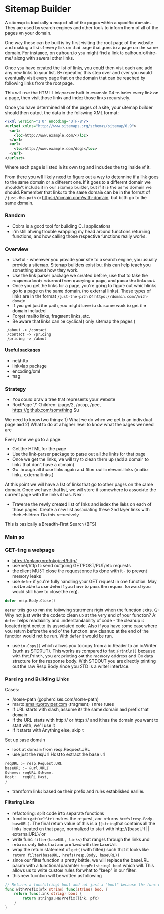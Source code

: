 # Sitemap Builder

A sitemap is basically a map of all of the pages within a specific domain. They are used by search engines and other tools to inform them of all of the pages on your domain.

One way these can be built is by first visiting the root page of the website and making a list of every link on that page that goes to a page on the same domain. For instance, on calhoun.io you might find a link to calhoun.io/hire-me/ along with several other links.

Once you have created the list of links, you could then visit each and add any new links to your list. By repeating this step over and over you would eventually visit every page that on the domain that can be reached by following links from the root page.

This will use the HTML Link parser built in example 04 to index every link on a page, then visit those links and index those links recursively.

Once you have determined all of the pages of a site, your sitemap builder should then output the data in the following XML format:

```xml
<?xml version="1.0" encoding="UTF-8"?>
<urlset xmlns="http://www.sitemaps.org/schemas/sitemap/0.9">
  <url>
    <loc>http://www.example.com/</loc>
  </url>
  <url>
    <loc>http://www.example.com/dogs</loc>
  </url>
</urlset>
```

Where each page is listed in its own <url> tag and includes the <loc> tag inside of it.

From there you will likely need to figure out a way to determine if a link goes to the same domain or a different one. If it goes to a different domain we shouldn't include it in our sitemap builder, but if it is the same domain we should. Remember that links to the same domain can be in the format of `/just-the-path` or https://domain.com/with-domain, but both go to the same domain.

### Random

- Cobra is a good tool for building CLI applications
- I'm still ahving trouble wrapping my head around functions returning functions, and how calling those respective functions really works. 

### Overview

- Useful - whenever you provide your site to a search engine, you usually provide a sitemap. Sitemap builders exist but this can help teach you something about how they work.
- Use the link parser package we created before, use that to take the response body returned from querying a page, and parse the links out.
- Once you get the links for a page, you're going to figure out whic hlinks go to a page on the same domain. (no external links). These types of links are in the format `/just-the-path` or `https://domain.com//with-domain`
- If you get just the path, you might have to do some work to get the domain included
- Forget mailto links, fragment links, etc.
- Be aware that links can be cyclical ( only sitemap the pages )

```
 /about -> /contact
 /contact -> /pricing
 /pricing -> /about
```

#### Useful packages

- net/http
- linkMap package
- encoding/xml
- flag

### Strategy

- You could draw a tree that represents your website
- RootPage '/'
  Children: /page/2, /poop, /pee, https://github.com/something
  Su

We need to know two things: 1) What we do when we get to an individual page and 2) What to do at a higher level to know what the pages we need are

Every time we go to a page:

- Get the HTML for the page
- Use the link-parser package to parse out all the links for that page
- Once we get the links, we will try to clean them up (add a domain to links that don't have a domain)
- Go through all those links again and filter out irrelevant links (mailto links, external links.)

At this point we will have a list of links that go to other pages on the same domain.
Once we have that list, we will store it somewhere to associate the current page with the links it has. Next:

- Traverse the newly created list of links and index the links on each of those pages. Create a new list associating these 2nd layer links with their children. Do this recursively

This is basically a Breadth-First Search (BFS)

### Main go

### GET-ting a webpage

- https://golang.org/pkg/net/http/
- use net/http to send outgoing GET/POST/PUT/etc requests
- the client MUST close the request once its done with it - to prevent memory leaks
- use `defer` if you're fully handling your GET request in one function. May not be able to use defer if you have to pass the request forward (you would still have to close the req).

```go
defer resp.Body.Close()
```

`defer` tells go to run the following statement right when the function exits.
Q: Why not just write the code to clean up at the very end of your function?
A: `defer` helps readability and understandability of code - the cleanup is located right next to its associated code. Also if you have some case where you return before the end of the function, any cleanup at the end of the function would not be run. With `defer` it would be run.

- use `io.Copy()` which allows you to copy from a io.Reader to an io.Writer (such as STDOUT). This works as compared to `fmt.Println()` because with fmt.Println, you are printing out the memory address and Go data structure for the response body. With STDOUT you are directly printing out the raw Resp.Body since you STD is a writer interface.

### Parsing and Building Links

Cases:

- /some-path (gophercises.com/some-path)
- mailto:email@provider.com (fragment)
  Three rules
- If URL starts with slash, assume its the same domain and prefix that domain
- If the URL starts with http:// or https:// and it has the domain you want to start with, we'll use it
- If it starts with Anything else, skip it

Set up base domain

- look at domain from resp.Request.URL
- use just the reqUrl.Host to extract the base url

```go
reqURL := resp.Request.URL
baseURL := &url.URL{
Scheme: reqURL.Scheme,
Host:   reqURL.Host,
}
```

- transform links based on their prefix and rules established earlier.

#### Filtering Links

- refactoring: split code into separate functions
- function `get(urlStr)` makes the request, and returns `hrefs(resp.Body, baseURL)`. The final return value of this is a `[]string`that contains all the links located on that page, normalized to start with http://{baseUrl || externalURL}/ or
- write func `filter(baseURL, links)` that ranges through the links and returns only links that are prefixed with the baseUrl.
- wrap the return statement of `get()` with filter() such that it looks like `return filter(baseURL, hrefs(resp.Body, baseURL))`
- since our filter function is pretty brittle, we will replace the baseURL param with a functional paramter `keepFn(string) bool` which will. This allows us to write custom rules for what to "keep" in our filter. 
- this new fucntion will be written as following:

```go
// Returns a func(string) bool and not just a "bool" because the func needs to be run elsewhere (??)
func withPrefix(pfx string) func(string) bool {
	return func(link string) bool {
		return strings.HasPrefix(link, pfx)
	}
}
```
